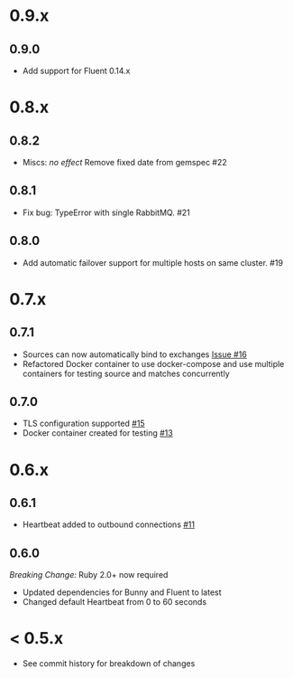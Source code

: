# 0.9.x

## 0.9.0

* Add support for Fluent 0.14.x

# 0.8.x

## 0.8.2

* Miscs: *no effect* Remove fixed date from gemspec #22

## 0.8.1

* Fix bug: TypeError with single RabbitMQ. #21

## 0.8.0

* Add automatic failover support for multiple hosts on same cluster. #19

# 0.7.x

## 0.7.1

* Sources can now automatically bind to exchanges [Issue #16](https://github.com/giraffi/fluent-plugin-amqp/issues/16)
* Refactored Docker container to use docker-compose and use multiple containers for testing source and matches concurrently

## 0.7.0

* TLS configuration supported [#15](https://github.com/giraffi/fluent-plugin-amqp/pull/15)
* Docker container created for testing [#13](https://github.com/giraffi/fluent-plugin-amqp/pull/13)

# 0.6.x

## 0.6.1

* Heartbeat added to outbound connections [#11](https://github.com/giraffi/fluent-plugin-amqp/pull/11)

## 0.6.0

*Breaking Change:* Ruby 2.0+ now required

* Updated dependencies for Bunny and Fluent to latest
* Changed default Heartbeat from 0 to 60 seconds

# < 0.5.x

* See commit history for breakdown of changes
